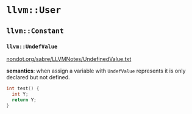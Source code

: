 # `llvm::User`

## `llvm::Constant`

### `llvm::UndefValue`

[nondot.org/sabre/LLVMNotes/UndefinedValue.txt](http://nondot.org/sabre/LLVMNotes/UndefinedValue.txt)

**semantics**: when assign a variable with `UndefValue` represents it is only declared but not defined.

```c
int test() {
  int Y;
  return Y;
}
```